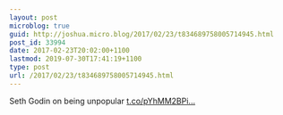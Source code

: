 ```yaml
---
layout: post
microblog: true
guid: http://joshua.micro.blog/2017/02/23/t834689758005714945.html
post_id: 33994
date: 2017-02-23T20:02:00+1100
lastmod: 2019-07-30T17:41:19+1100
type: post
url: /2017/02/23/t834689758005714945.html
---
```

Seth Godin on being unpopular [t.co/pYhMM2BPi...](https://t.co/pYhMM2BPi4)

